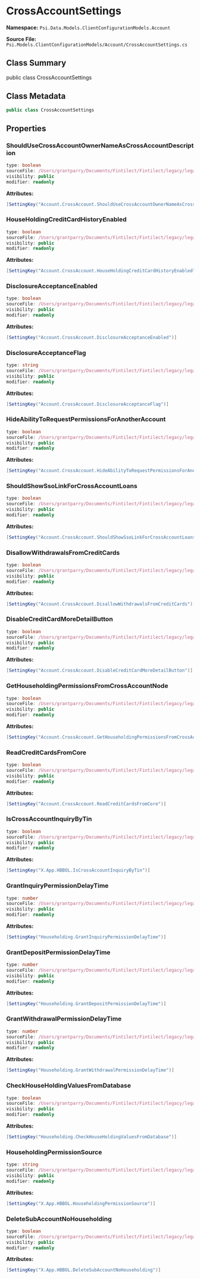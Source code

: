 # CrossAccountSettings

**Namespace:** `Psi.Data.Models.ClientConfigurationModels.Account`

**Source File:** `Psi.Models.ClientConfigurationModels/Account/CrossAccountSettings.cs`

## Class Summary

public class CrossAccountSettings

## Class Metadata

```typescript
public class CrossAccountSettings
```

## Properties

### ShouldUseCrossAccountOwnerNameAsCrossAccountDescription

```typescript
type: boolean
sourceFile: /Users/grantparry/Documents/Fintilect/Fintilect/legacy/legacy-apis/Psi.Models.ClientConfigurationModels/Account/CrossAccountSettings.cs
visibility: public
modifier: readonly
```

**Attributes:**
```csharp
[SettingKey("Account.CrossAccount.ShouldUseCrossAccountOwnerNameAsCrossAccountDescription")]
```

### HouseHoldingCreditCardHistoryEnabled

```typescript
type: boolean
sourceFile: /Users/grantparry/Documents/Fintilect/Fintilect/legacy/legacy-apis/Psi.Models.ClientConfigurationModels/Account/CrossAccountSettings.cs
visibility: public
modifier: readonly
```

**Attributes:**
```csharp
[SettingKey("Account.CrossAccount.HouseHoldingCreditCardHistoryEnabled")]
```

### DisclosureAcceptanceEnabled

```typescript
type: boolean
sourceFile: /Users/grantparry/Documents/Fintilect/Fintilect/legacy/legacy-apis/Psi.Models.ClientConfigurationModels/Account/CrossAccountSettings.cs
visibility: public
modifier: readonly
```

**Attributes:**
```csharp
[SettingKey("Account.CrossAccount.DisclosureAcceptanceEnabled")]
```

### DisclosureAcceptanceFlag

```typescript
type: string
sourceFile: /Users/grantparry/Documents/Fintilect/Fintilect/legacy/legacy-apis/Psi.Models.ClientConfigurationModels/Account/CrossAccountSettings.cs
visibility: public
modifier: readonly
```

**Attributes:**
```csharp
[SettingKey("Account.CrossAccount.DisclosureAcceptanceFlag")]
```

### HideAbilityToRequestPermissionsForAnotherAccount

```typescript
type: boolean
sourceFile: /Users/grantparry/Documents/Fintilect/Fintilect/legacy/legacy-apis/Psi.Models.ClientConfigurationModels/Account/CrossAccountSettings.cs
visibility: public
modifier: readonly
```

**Attributes:**
```csharp
[SettingKey("Account.CrossAccount.HideAbilityToRequestPermissionsForAnotherAccount")]
```

### ShouldShowSsoLinkForCrossAccountLoans

```typescript
type: boolean
sourceFile: /Users/grantparry/Documents/Fintilect/Fintilect/legacy/legacy-apis/Psi.Models.ClientConfigurationModels/Account/CrossAccountSettings.cs
visibility: public
modifier: readonly
```

**Attributes:**
```csharp
[SettingKey("Account.CrossAccount.ShouldShowSsoLinkForCrossAccountLoans")]
```

### DisallowWithdrawalsFromCreditCards

```typescript
type: boolean
sourceFile: /Users/grantparry/Documents/Fintilect/Fintilect/legacy/legacy-apis/Psi.Models.ClientConfigurationModels/Account/CrossAccountSettings.cs
visibility: public
modifier: readonly
```

**Attributes:**
```csharp
[SettingKey("Account.CrossAccount.DisallowWithdrawalsFromCreditCards")]
```

### DisableCreditCardMoreDetailButton

```typescript
type: boolean
sourceFile: /Users/grantparry/Documents/Fintilect/Fintilect/legacy/legacy-apis/Psi.Models.ClientConfigurationModels/Account/CrossAccountSettings.cs
visibility: public
modifier: readonly
```

**Attributes:**
```csharp
[SettingKey("Account.CrossAccount.DisableCreditCardMoreDetailButton")]
```

### GetHouseholdingPermissionsFromCrossAccountNode

```typescript
type: boolean
sourceFile: /Users/grantparry/Documents/Fintilect/Fintilect/legacy/legacy-apis/Psi.Models.ClientConfigurationModels/Account/CrossAccountSettings.cs
visibility: public
modifier: readonly
```

**Attributes:**
```csharp
[SettingKey("Account.CrossAccount.GetHouseholdingPermissionsFromCrossAccountNode")]
```

### ReadCreditCardsFromCore

```typescript
type: boolean
sourceFile: /Users/grantparry/Documents/Fintilect/Fintilect/legacy/legacy-apis/Psi.Models.ClientConfigurationModels/Account/CrossAccountSettings.cs
visibility: public
modifier: readonly
```

**Attributes:**
```csharp
[SettingKey("Account.CrossAccount.ReadCreditCardsFromCore")]
```

### IsCrossAccountInquiryByTin

```typescript
type: boolean
sourceFile: /Users/grantparry/Documents/Fintilect/Fintilect/legacy/legacy-apis/Psi.Models.ClientConfigurationModels/Account/CrossAccountSettings.cs
visibility: public
modifier: readonly
```

**Attributes:**
```csharp
[SettingKey("X.App.HBBOL.IsCrossAccountInquiryByTin")]
```

### GrantInquiryPermissionDelayTime

```typescript
type: number
sourceFile: /Users/grantparry/Documents/Fintilect/Fintilect/legacy/legacy-apis/Psi.Models.ClientConfigurationModels/Account/CrossAccountSettings.cs
visibility: public
modifier: readonly
```

**Attributes:**
```csharp
[SettingKey("Householding.GrantInquiryPermissionDelayTime")]
```

### GrantDepositPermissionDelayTime

```typescript
type: number
sourceFile: /Users/grantparry/Documents/Fintilect/Fintilect/legacy/legacy-apis/Psi.Models.ClientConfigurationModels/Account/CrossAccountSettings.cs
visibility: public
modifier: readonly
```

**Attributes:**
```csharp
[SettingKey("Householding.GrantDepositPermissionDelayTime")]
```

### GrantWithdrawalPermissionDelayTime

```typescript
type: number
sourceFile: /Users/grantparry/Documents/Fintilect/Fintilect/legacy/legacy-apis/Psi.Models.ClientConfigurationModels/Account/CrossAccountSettings.cs
visibility: public
modifier: readonly
```

**Attributes:**
```csharp
[SettingKey("Householding.GrantWithdrawalPermissionDelayTime")]
```

### CheckHouseHoldingValuesFromDatabase

```typescript
type: boolean
sourceFile: /Users/grantparry/Documents/Fintilect/Fintilect/legacy/legacy-apis/Psi.Models.ClientConfigurationModels/Account/CrossAccountSettings.cs
visibility: public
modifier: readonly
```

**Attributes:**
```csharp
[SettingKey("Householding.CheckHouseHoldingValuesFromDatabase")]
```

### HouseholdingPermissionSource

```typescript
type: string
sourceFile: /Users/grantparry/Documents/Fintilect/Fintilect/legacy/legacy-apis/Psi.Models.ClientConfigurationModels/Account/CrossAccountSettings.cs
visibility: public
modifier: readonly
```

**Attributes:**
```csharp
[SettingKey("X.App.HBBOL.HouseholdingPermissionSource")]
```

### DeleteSubAccountNoHouseholding

```typescript
type: boolean
sourceFile: /Users/grantparry/Documents/Fintilect/Fintilect/legacy/legacy-apis/Psi.Models.ClientConfigurationModels/Account/CrossAccountSettings.cs
visibility: public
modifier: readonly
```

**Attributes:**
```csharp
[SettingKey("X.App.HBBOL.DeleteSubAccountNoHouseholding")]
```
